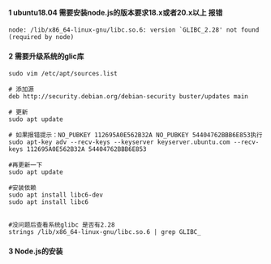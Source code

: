 #### 1 ubuntu18.04 需要安装node.js的版本要求18.x或者20.x以上 报错
```
node: /lib/x86_64-linux-gnu/libc.so.6: version `GLIBC_2.28' not found (required by node)
```

#### 2 需要升级系统的glic库
```
sudo vim /etc/apt/sources.list

# 添加源
deb http://security.debian.org/debian-security buster/updates main

# 更新
sudo apt update

# 如果报错提示：NO_PUBKEY 112695A0E562B32A NO_PUBKEY 54404762BBB6E853执行
sudo apt-key adv --recv-keys --keyserver keyserver.ubuntu.com --recv-keys 112695A0E562B32A 54404762BBB6E853

#再更新一下
sudo apt update

#安装依赖
sudo apt install libc6-dev
sudo apt install libc6


#没问题后查看系统glibc 是否有2.28
strings /lib/x86_64-linux-gnu/libc.so.6 | grep GLIBC_

```

#### 3 Node.js的安装
